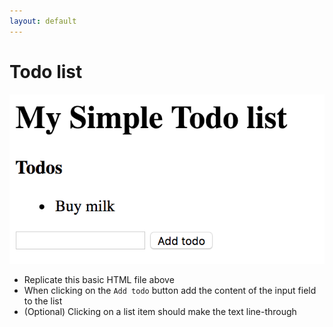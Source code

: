 ```yaml
---
layout: default
---
```

# Todo list

![Todo list](../assets/todo.png)

- Replicate this basic HTML file above
- When clicking on the `Add todo` button add the content of the input field to the list
- (Optional) Clicking on a list item should make the text line-through

